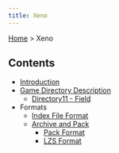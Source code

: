 ```yaml
---
title: Xeno
---
```


[Home](/Main%20Page.md) > Xeno

## Contents

-   [Introduction][]
-   [Game Directory Description][]
    -   [Directory11 - Field][]
-   Formats
    -   [Index File Format][]
    -   [Archive and Pack][]
        -   [Pack Format][]
        -   [LZS Format][]

  [Introduction]: /Xeno/Introduction.md "wikilink"
  [Game Directory Description]: /Xeno/GameDirectoryDescription.md "wikilink"
  [Directory11 - Field]: /Xeno/GameDirectoryDescription/Directory11%20Field.md
    "wikilink"
  [Index File Format]: /Xeno/IndexFileFormat.md "wikilink"
  [Archive and Pack]: /Xeno/ArchiveAndPack.md "wikilink"
  [Pack Format]: /Xeno/ArchiveAndPack/PackFormat.md "wikilink"
  [LZS Format]: /Xeno/ArchiveAndPack/LZSFormat.md "wikilink"
